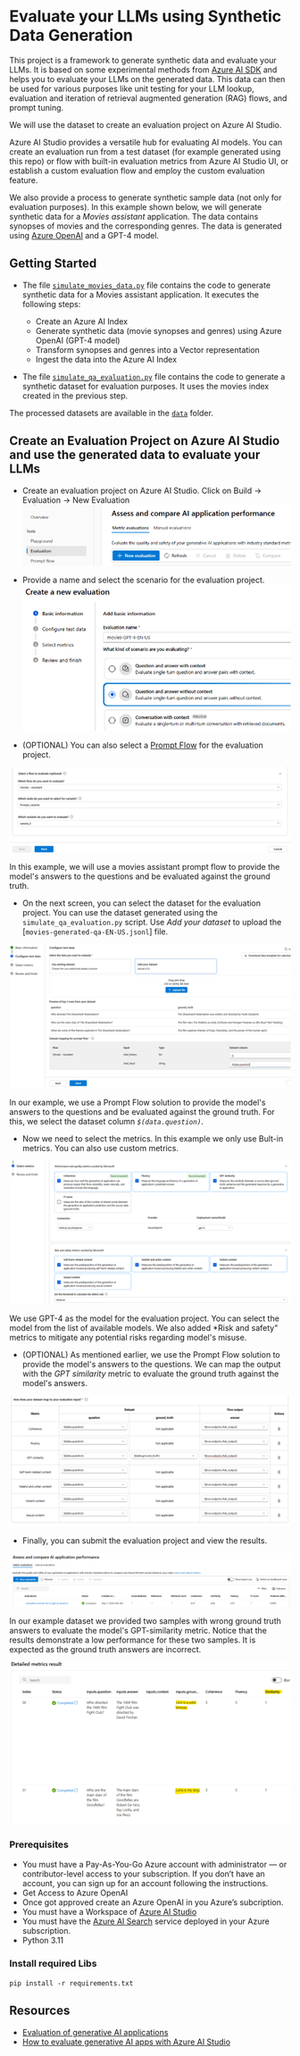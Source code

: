 # Evaluate your LLMs using Synthetic Data Generation

This project is a framework to generate synthetic data and evaluate your LLMs. It is based on some experimental methods from [Azure AI SDK](https://learn.microsoft.com/en-us/azure/ai-studio/how-to/develop/sdk-overview) and helps you to evaluate your LLMs on the generated data. This data can then be used for various purposes like unit testing for your LLM lookup, evaluation and iteration of retrieval augmented generation (RAG) flows, and prompt tuning.

We will use the dataset to create an evaluation project on Azure AI Studio.

Azure AI Studio provides a versatile hub for evaluating AI models. You can create an evaluation run from a test dataset (for example generated using this repo) or flow with built-in evaluation metrics from Azure AI Studio UI, or establish a custom evaluation flow and employ the custom evaluation feature.

We also provide a process to generate synthetic sample data (not only for evaluation purposes). In this example shown below, we will generate synthetic data for a *Movies assistant* application. The data contains synopses of movies and the corresponding genres. The data is generated using [Azure OpenAI](https://learn.microsoft.com/en-us/azure/ai-services/openai/) and a GPT-4 model.

## Getting Started

- The file [`simulate_movies_data.py`](simulate_movies_data.py) file contains the code to generate synthetic data for a Movies assistant application.
It executes the following steps:
  - Create an Azure AI Index
  - Generate synthetic data (movie synopses and genres) using Azure OpenAI (GPT-4 model)
  - Transform synopses and genres into a Vector representation
  - Ingest the data into the Azure AI Index

- The file [`simulate_qa_evaluation.py`](simulate_qa_evaluation.py) file contains the code to generate a synthetic dataset for evaluation purposes. It uses the movies index created in the previous step.

The processed datasets are available in the [`data`](./data/) folder.

## Create an Evaluation Project on Azure AI Studio and use the generated data to evaluate your LLMs

- Create an evaluation project on Azure AI Studio. Click on Build -> Evaluation -> New Evaluation
![Create an Evaluation](images/create-evaluation.png)

- Provide a name and select the scenario for the evaluation project.
![Select a Scenario](images/select-scenario.png)

- (OPTIONAL) You can also select a [Prompt Flow](https://learn.microsoft.com/en-us/azure/ai-studio/concepts/prompt-flow) for the evaluation project.

![Select a Prompt Flow project](images/prompt-flow.png)

In this example, we will use a movies assistant prompt flow to provide the model's answers to the questions and be evaluated against the ground truth.

- On the next screen, you can select the dataset for the evaluation project. You can use the dataset generated using the `simulate_qa_evaluation.py` script. Use *Add your dataset* to upload the [`movies-generated-qa-EN-US.jsonl`] file.

![Configure the Evaluation Dataset](images/configure-evaluation-dataset.png)

In our example, we use a Prompt Flow solution to provide the model's answers to the questions and be evaluated against the ground truth. For this, we select the dataset column *`$(data.question)`*.

- Now we need to select the metrics. In this example we only use Bult-in metrics. You can also use custom metrics.

![Select the Metrics](images/select-metrics.png)

We use GPT-4 as the model for the evaluation project. You can select the model from the list of available models. We also added *Risk and safety" metrics to mitigate any potential risks regarding model's misuse.

- (OPTIONAL) As mentioned earlier, we use the Prompt Flow solution to provide the model's answers to the questions. We can map the output with the *GPT similarity* metric to evaluate the ground truth against the model's answers.

![Dataset map](images/dataset-map.png)

- Finally, you can submit the evaluation project and view the results.

![View Results](images/view-results.png)

In our example dataset we provided two samples with wrong ground truth answers to evaluate the model's GPT-similarity metric.
Notice that the results demonstrate a low performance for these two samples. It is expected as the ground truth answers are incorrect.

![Similarity Metric](images/similarity-metric.png)

### Prerequisites

- You must have a Pay-As-You-Go Azure account with administrator — or contributor-level access to your subscription. If you don’t have an account, you can sign up for an account following the instructions.
- Get Access to Azure OpenAI
- Once got approved create an Azure OpenAI in you Azure’s subcription.
- You must have a Workspace of [Azure AI Studio](https://azure.microsoft.com/en-gb/products/ai-studio/)
- You must have the [Azure AI Search](https://learn.microsoft.com/en-us/azure/search/search-what-is-azure-search) service deployed in your Azure subscription.
- Python 3.11

### Install required Libs
`pip install -r requirements.txt`

## Resources

- [Evaluation of generative AI applications](https://learn.microsoft.com/en-us/azure/ai-studio/concepts/evaluation-approach-gen-ai)
- [How to evaluate generative AI apps with Azure AI Studio](https://learn.microsoft.com/en-us/azure/ai-studio/how-to/evaluate-generative-ai-app)